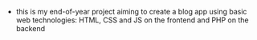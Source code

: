 - this is my end-of-year project aiming to create a blog app using basic web technologies: HTML, CSS and JS on the frontend and PHP on the backend 

